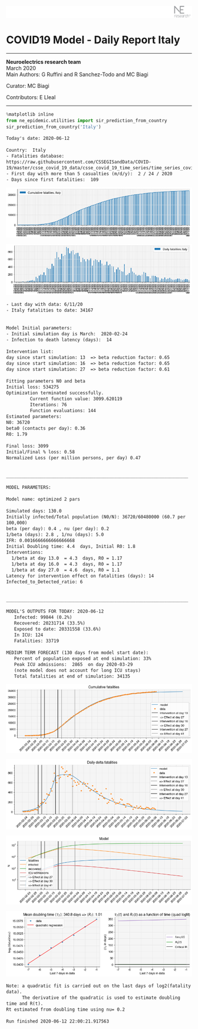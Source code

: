 ![](./images/logo.png)
# COVID19 Model - Daily Report Italy

---

**Neuroelectrics research team**  
March 2020  
Main Authors: G Ruffini and R Sanchez-Todo and MC Biagi

Curator: MC Biagi

Contributors: E Lleal

---


```python
%matplotlib inline
from ne_epidemic.utilities import sir_prediction_from_country
sir_prediction_from_country('Italy')
```

    Today's date: 2020-06-12 
    
    Country:  Italy
    - Fatalities database:  https://raw.githubusercontent.com/CSSEGISandData/COVID-19/master/csse_covid_19_data/csse_covid_19_time_series/time_series_covid19_deaths_global.csv
    - First day with more than 5 casualties (m/d/y):  2 / 24 / 2020
    - Days since first fatalities:  109



![png](02%20-%20Daily_Report_Italy_files/02%20-%20Daily_Report_Italy_1_1.png)



![png](02%20-%20Daily_Report_Italy_files/02%20-%20Daily_Report_Italy_1_2.png)


    - Last day with data: 6/11/20
    - Italy fatalities to date: 34167
     
    
    Model Initial parameters:
    - Initial simulation day is March:  2020-02-24
    - Infection to death latency (days):  14
    
    Intervention list:
    day since start simulation: 13  => beta reduction factor: 0.65
    day since start simulation: 16  => beta reduction factor: 0.65
    day since start simulation: 27  => beta reduction factor: 0.61
    
    Fitting parameters N0 and beta
    Initial loss: 534275
    Optimization terminated successfully.
             Current function value: 3099.620119
             Iterations: 76
             Function evaluations: 144
    Estimated parameters:
    N0: 36720
    beta0 (contacts per day): 0.36
    R0: 1.79
    
    Final loss: 3099
    Initial/Final % loss: 0.58
    Normalized Loss (per million persons, per day) 0.47 
    
    
    _____________________________________________________________________
     
    MODEL PARAMETERS:
    
    Model name: optimized 2 pars
    
    Simulated days: 130.0
    Initially infected/Total population (N0/N): 36720/60480000 (60.7 per 100,000)
    beta (per day): 0.4 , nu (per day): 0.2
    1/beta (days): 2.8 , 1/nu (days): 5.0
    IFR: 0.0016666666666666668
    Initial Doubling time: 4.4  days, Initial R0: 1.8
    Interventions:
      1/beta at day 13.0  = 4.3  days, R0 = 1.17
      1/beta at day 16.0  = 4.3  days, R0 = 1.17
      1/beta at day 27.0  = 4.6  days, R0 = 1.1
    Latency for intervention effect on fatalities (days): 14
    Infected_to_Detected_ratio: 6
    
    
    _____________________________________________________________________
    
    MODEL'S OUTPUTS FOR TODAY: 2020-06-12
       Infected: 99844 (0.2%)
       Recovered: 20231714 (33.5%)
       Exposed to date: 20331558 (33.6%)
       In ICU: 124
       Fatalities: 33719
     
    MEDIUM TERM FORECAST (130 days from model start date): 
       Percent of population exposed at end simulation: 33%
       Peak ICU admissions:  2865  on day 2020-03-29
       (note model does not account for long ICU stays)
       Total fatalities at end of simulation: 34135



![png](02%20-%20Daily_Report_Italy_files/02%20-%20Daily_Report_Italy_1_4.png)



![png](02%20-%20Daily_Report_Italy_files/02%20-%20Daily_Report_Italy_1_5.png)



![png](02%20-%20Daily_Report_Italy_files/02%20-%20Daily_Report_Italy_1_6.png)


     



![png](02%20-%20Daily_Report_Italy_files/02%20-%20Daily_Report_Italy_1_8.png)


    Note: a quadratic fit is carried out on the last days of log2(fatality data).
          The derivative of the quadratic is used to estimate doubling time and R(t).
    Rt estimated from doubling time using nu= 0.2
    
    Run finished 2020-06-12 22:00:21.917563



```python

```
